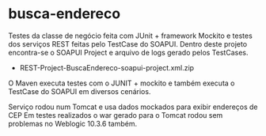 # busca-endereco

Testes da classe de negócio feita com JUnit + framework Mockito e testes dos serviços REST feitas pelo TestCase do SOAPUI.
Dentro deste projeto encontra-se o SOAPUI Project e arquivo de logs gerado pelos TestCases.
* REST-Project-BuscaEndereco-soapui-project.xml.zip

O Maven executa testes com o JUNIT + mockito e também executa o TestCase do SOAPUI em diversos cenários.

Serviço rodou num Tomcat e usa dados mockados para exibir endereços de CEP
Em testes realizados o war gerado para o Tomcat rodou sem problemas no Weblogic 10.3.6 também.
